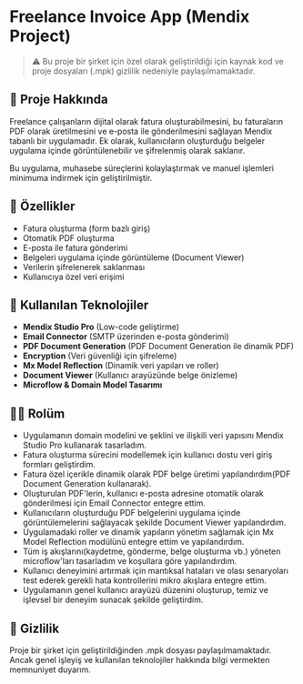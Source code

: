 # Freelance Invoice App (Mendix Project)

> ⚠️ Bu proje bir şirket için özel olarak geliştirildiği için kaynak kod ve proje dosyaları (.mpk) gizlilik nedeniyle paylaşılmamaktadır.

## 📝 Proje Hakkında

Freelance çalışanların dijital olarak fatura oluşturabilmesini, bu faturaların PDF olarak üretilmesini ve e-posta ile gönderilmesini sağlayan Mendix tabanlı bir uygulamadır. Ek olarak, kullanıcıların oluşturduğu belgeler uygulama içinde görüntülenebilir ve şifrelenmiş olarak saklanır.

Bu uygulama, muhasebe süreçlerini kolaylaştırmak ve manuel işlemleri minimuma indirmek için geliştirilmiştir.

## 🚀 Özellikler

- Fatura oluşturma (form bazlı giriş)
- Otomatik PDF oluşturma
- E-posta ile fatura gönderimi
- Belgeleri uygulama içinde görüntüleme (Document Viewer)
- Verilerin şifrelenerek saklanması
- Kullanıcıya özel veri erişimi

## 🧰 Kullanılan Teknolojiler

- **Mendix Studio Pro** (Low-code geliştirme)
- **Email Connector** (SMTP üzerinden e-posta gönderimi)
- **PDF Document Generation** (PDF Document Generation ile dinamik PDF)
- **Encryption** (Veri güvenliği için şifreleme)
- **Mx Model Reflection** (Dinamik veri yapıları ve roller)
- **Document Viewer** (Kullanıcı arayüzünde belge önizleme)
- **Microflow & Domain Model Tasarımı**

## 👨‍💻 Rolüm
- Uygulamanın domain modelini ve şeklini ve ilişkili veri yapısını Mendix Studio Pro kullanarak tasarladım.
- Fatura oluşturma sürecini modellemek için kullanıcı dostu veri giriş formları geliştirdim.
- Fatura özel içerikle dinamik olarak PDF belge üretimi yapılandırdım(PDF Document Generation kullanarak).
- Oluşturulan PDF'lerin, kullanıcı e-posta adresine otomatik olarak gönderilmesi için Email Connector entegre ettim.
- Kullanıcıların oluşturduğu PDF belgelerini uygulama içinde görüntülemelerini sağlayacak şekilde Document Viewer yapılandırdım.
- Uygulamadaki roller ve dinamik yapıların yönetim sağlamak için Mx Model Reflection modülünü entegre ettim ve yapılandırdım.
- Tüm iş akışlarını(kaydetme, gönderme, belge oluşturma vb.) yöneten microflow'ları tasarladım ve koşullara göre yapılandırdım.
- Kullanıcı deneyimini artırmak için mantıksal hataları ve olası senaryoları test ederek gerekli hata kontrollerini mikro akışlara entegre ettim.
- Uygulamanın genel kullanıcı arayüzü düzenini oluşturup, temiz ve işlevsel bir deneyim sunacak şekilde geliştirdim.

## 🔐 Gizlilik

Proje bir şirket için geliştirildiğinden .mpk dosyası paylaşılmamaktadır. Ancak genel işleyiş ve kullanılan teknolojiler hakkında bilgi vermekten memnuniyet duyarım.
